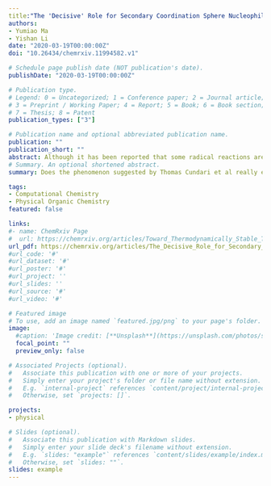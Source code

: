 ```yaml
---
title:"The 'Decisive' Role for Secondary Coordination Sphere Nucleophiles on Hydrogen Atom Transfer (HAT) Reactions: Does It Exist and What Is Its Origin?"
authors:
- Yumiao Ma
- Yishan Li
date: "2020-03-19T00:00:00Z"
doi: "10.26434/chemrxiv.11994582.v1"

# Schedule page publish date (NOT publication's date).
publishDate: "2020-03-19T00:00:00Z"

# Publication type.
# Legend: 0 = Uncategorized; 1 = Conference paper; 2 = Journal article;
# 3 = Preprint / Working Paper; 4 = Report; 5 = Book; 6 = Book section;
# 7 = Thesis; 8 = Patent
publication_types: ["3"]

# Publication name and optional abbreviated publication name.
publication: ""
publication_short: ""
abstract: Although it has been reported that some radical reactions are possibly promoted by external ions, the origin of this phenomenon is unclear. In this work, several hydrogen atom transfer (HAT) reactions in the presence of anions were studied by density functional theory (DFT) calculations, electronic structure analysis and other methods, and it is concluded that both the electrostatic interaction and polarization of the transition state (TS) by the electric field generated by anions play a fundamental role in the TS stabilization effect, whereas the “charge shift bonding” that was previously presumed to be a major contributor is ruled out. Although the stabilization toward TSs in terms of electronic energy (and thus enthalpy) is significant, it should be noted that the effect is almost completely cancelled by entropy and solvation, and further cancelled by the formation of stable resting states. Thus there is still a long way for this effect to be used in actual catalysis.
# Summary. An optional shortened abstract.
summary: Does the phenomenon suggested by Thomas Cundari et al really exist?

tags:
- Computational Chemistry
- Physical Organic Chemistry
featured: false

links:
#- name: ChemRxiv Page
#  url: https://chemrxiv.org/articles/Toward_Thermodynamically_Stable_Triplet_Carbenes/11336993
url_pdf: https://chemrxiv.org/articles/The_Decisive_Role_for_Secondary_Coordination_Sphere_Nucleophiles_on_Hydrogen_Atom_Transfer_HAT_Reactions_Does_It_Exist_and_What_Is_Its_Origin_/11994582
#url_code: '#'
#url_dataset: '#'
#url_poster: '#'
#url_project: ''
#url_slides: ''
#url_source: '#'
#url_video: '#'

# Featured image
# To use, add an image named `featured.jpg/png` to your page's folder. 
image:
  #caption: 'Image credit: [**Unsplash**](https://unsplash.com/photos/s9CC2SKySJM)'
  focal_point: ""
  preview_only: false

# Associated Projects (optional).
#   Associate this publication with one or more of your projects.
#   Simply enter your project's folder or file name without extension.
#   E.g. `internal-project` references `content/project/internal-project/index.md`.
#   Otherwise, set `projects: []`.

projects:
- physical

# Slides (optional).
#   Associate this publication with Markdown slides.
#   Simply enter your slide deck's filename without extension.
#   E.g. `slides: "example"` references `content/slides/example/index.md`.
#   Otherwise, set `slides: ""`.
slides: example
---
```


